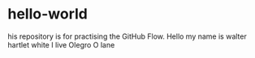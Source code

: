 # hello-world
his repository is for practising the GitHub Flow.
Hello my name is walter hartlet white I live Olegro O lane
